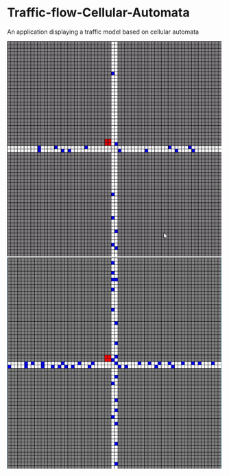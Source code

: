 # Traffic-flow-Cellular-Automata
An application displaying a traffic model based on cellular automata




<img src="images/howItLooks.GIF" width="500" title="How it looks like">




<img src="images/Red.JPG" width="500" title="The Red Light">
